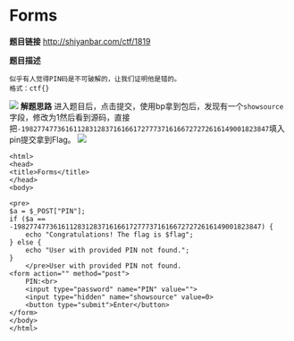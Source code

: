 # Forms

**题目链接**
http://shiyanbar.com/ctf/1819

**题目描述**
```
似乎有人觉得PIN码是不可破解的，让我们证明他是错的。
格式：ctf{}
```
![](http://www.xianxianlabs.com:80/wp-content/uploads/2018/07/674ec6ef17148cd05a486ea3c34cc748.png)
**解题思路**
进入题目后，点击提交，使用bp拿到包后，发现有一个`showsource`字段，修改为1然后看到源码，直接把`-19827747736161128312837161661727773716166727272616149001823847`填入pin提交拿到Flag。
![](http://www.xianxianlabs.com:80/wp-content/uploads/2018/07/2beaaf5c1927939dfb968370ab971eea.png)
```
<html>
<head>
<title>Forms</title>
</head>
<body>

<pre>
$a = $_POST["PIN"];
if ($a == -19827747736161128312837161661727773716166727272616149001823847) {
    echo "Congratulations! The flag is $flag";
} else {
    echo "User with provided PIN not found."; 
}
    </pre>User with provided PIN not found.
<form action="" method="post">
    PIN:<br>
    <input type="password" name="PIN" value="">
    <input type="hidden" name="showsource" value=0>
    <button type="submit">Enter</button>
</form>
</body>
</html>
```
